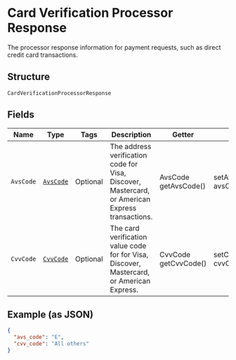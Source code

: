 
# Card Verification Processor Response

The processor response information for payment requests, such as direct credit card transactions.

## Structure

`CardVerificationProcessorResponse`

## Fields

| Name | Type | Tags | Description | Getter | Setter |
|  --- | --- | --- | --- | --- | --- |
| `AvsCode` | [`AvsCode`](../../doc/models/avs-code.md) | Optional | The address verification code for Visa, Discover, Mastercard, or American Express transactions. | AvsCode getAvsCode() | setAvsCode(AvsCode avsCode) |
| `CvvCode` | [`CvvCode`](../../doc/models/cvv-code.md) | Optional | The card verification value code for for Visa, Discover, Mastercard, or American Express. | CvvCode getCvvCode() | setCvvCode(CvvCode cvvCode) |

## Example (as JSON)

```json
{
  "avs_code": "E",
  "cvv_code": "All others"
}
```

